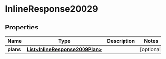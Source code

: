 
# InlineResponse20029

## Properties
Name | Type | Description | Notes
------------ | ------------- | ------------- | -------------
**plans** | [**List&lt;InlineResponse2009Plan&gt;**](InlineResponse2009Plan.md) |  |  [optional]



